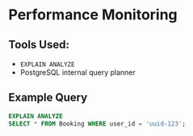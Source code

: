 # Performance Monitoring

## Tools Used:
- `EXPLAIN ANALYZE`
- PostgreSQL internal query planner

## Example Query
```sql
EXPLAIN ANALYZE
SELECT * FROM Booking WHERE user_id = 'uuid-123';
